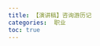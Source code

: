 ```yaml
---
title: 【演讲稿】咨询游历记
categories:  职业
toc: true
---
```






<!--
主题：咨询游历记录
看点：咨询团队一线经历 + 一些段子
解决问题：对新人来说，了解咨询团队干的事情
参考演讲：

[TOC]

------------



## 自我介绍和开场白

给大家唠唠嗑，也没有什么技术含量，纯粹是经历了一年多的咨询体验，希望分享给对咨询工作有兴趣的同学，多一些从一线咨询现场过来的信息。

改变咨询的刻板印象。

## 咨询的故事

### DDD 培训

### 福建移动

### 华为

### 平安同业

## 我收获了什么？

### “吹牛” - 专家形象

### “甩锅” - 客户预期

### “不要脸” - 抗压能力

### “打扮” - 职业形象

### “装逼” - 思维方式的改变

### "拍客户" - 有价值的吵架 

## 入坑指南

### 找个人带

### 客服害怕的心情

### 模型思维

### 攒 PPT

### 情商？套路？方法论？

### 书单

《咨询的奥秘》

《培训师》



